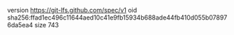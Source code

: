 version https://git-lfs.github.com/spec/v1
oid sha256:ffad1ec496c11644aed10c41e9fb15934b688ade44fb410d055b078976da5ea4
size 743
